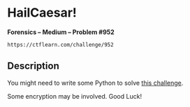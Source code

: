 # HailCaesar!

**Forensics – Medium – Problem #952**

`https://ctflearn.com/challenge/952`


## Description

You might need to write some Python to solve
[this challenge](./extra/image.jpg).

Some encryption may be involved. Good Luck!
